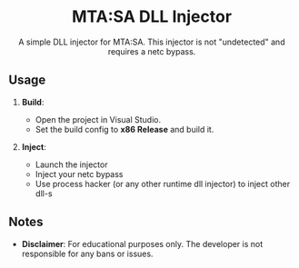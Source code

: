 <div align="center">

# MTA:SA DLL Injector

A simple DLL injector for MTA:SA. This injector is not "undetected" and requires a netc bypass.

</div>

## Usage

1. **Build**:
   - Open the project in Visual Studio.
   - Set the build config to **x86 Release** and build it.

2. **Inject**:
   - Launch the injector
   - Inject your netc bypass
   - Use process hacker (or any other runtime dll injector) to inject other dll-s

## Notes

- **Disclaimer**: For educational purposes only. The developer is not responsible for any bans or issues.
